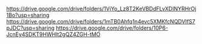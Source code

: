 https://drive.google.com/drive/folders/1VjYo_Lz8T2KeVBDdFLvXDINYRHrOj1Bo?usp=sharing
https://drive.google.com/drive/folders/1mTB0Ahfq1n4evc5XMKfcNQDVIfS7pJDC?usp=sharing
https://drive.google.com/drive/folders/10P6-JcnEy4SDKT9HWHlt2gQZ4ZGH-tMO
